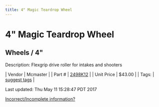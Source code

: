 ```yaml
---
title: 4" Magic Teardrop Wheel
---
```


# 4" Magic Teardrop Wheel
## Wheels / 4"
Description: 	Flexgrip drive roller for intakes and shooters 

| Vendor | Mcmaster | 
| Part # | [2498K12](https://www.mcmaster.com/#2498K12) | 
| Unit Price | $43.00 | 
| Tags: | [suggest tags](https://docs.google.com/forms/d/e/1FAIpQLSeWyY8v3RgOty-MyWmh9U0iivNYN_molChYyS-0U-o-kOAv_g/viewform) | 

Last updated: Thu May 11 15:28:47 PDT 2017

 [Incorrect/Incomplete information?](https://docs.google.com/forms/d/e/1FAIpQLSeWyY8v3RgOty-MyWmh9U0iivNYN_molChYyS-0U-o-kOAv_g/viewform)